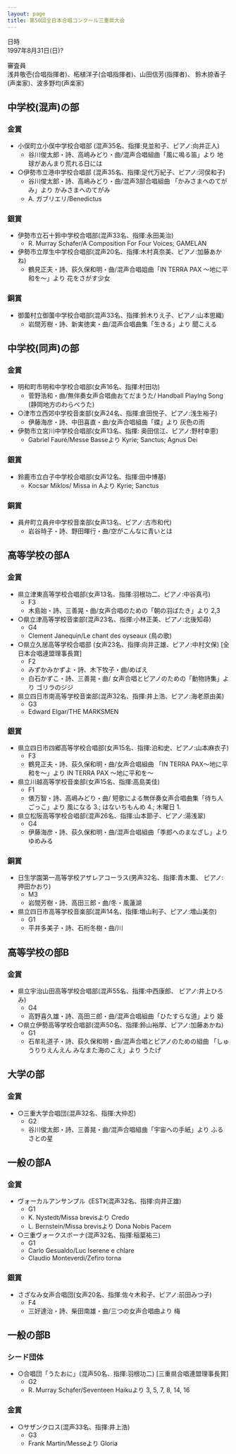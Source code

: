 ```yaml
---
layout: page
title: 第50回全日本合唱コンクール三重県大会
---
```

日時  
1997年8月31日(日)?

審査員  
浅井敬壱(合唱指揮者)、柘植洋子(合唱指揮者)、山田信芳(指揮者)、 鈴木捺香子(声楽家)、波多野均(声楽家)

中学校(混声)の部
----------------

### 金賞

-   小俣町立小俣中学校合唱部 (混声35名、指揮:見並和子、ピアノ:向井正人)
    -   谷川俊太郎・詩、高嶋みどり・曲/混声合唱組曲「風に鳴る笛」より 地球があんまり荒れる日には
-   ○伊勢市立港中学校合唱部 (混声35名、指揮:足代万紀子、ピアノ:河俣和子)
    -   谷川俊太郎・詩、高嶋みどり・曲/混声3部合唱組曲 「かみさまへのてがみ」より かみさまへのてがみ
    -   A. ガブリエリ/<span lang="la">Benedictus</span>

### 銀賞

-   伊勢市立石十鈴中学校合唱部(混声33名、指揮:永田美治)
    -   <span lang="en-CA">R. Murray Schafer/A Composition
        For Four Voices; GAMELAN</span>
-   伊勢市立厚生中学校合唱部(混声20名、指揮:木村真奈美、ピアノ:加藤あかね)
    -   鶴見正夫・詩、荻久保和明・曲/混声合唱姐曲「IN TERRA PAX 〜地に平和を〜」より 花をさがす少女

### 銅賞

-   御薗村立御薗中学校合唱部(混声33名、指揮:鈴木りえ子、ピアノ:山本思織)
    -   岩間芳樹・詩、新実徳実・曲/混声合唱曲集「生きる」より 聞こえる

中学校(同声)の部
----------------

### 金賞

-   明和町市明和中学校合唱部(女声16名、指揮:村田功)
    -   菅野浩和・曲/無伴奏女声合唱曲おてだまうた/ <span lang="en">Handball
        Playlng Song</span> (静岡地方のわらべうた)
-   ○津市立西郊中学校音楽部(女声24名、指揮:倉田悦子、ピアノ:浅生裕子)
    -   伊藤海彦・詩、中田喜直・曲/女声合唱組曲「蝶」より 灰色の雨
-   伊勢市立宮川中学校合唱部(女声13名、指揮: 奥田信江、ピアノ:野村幸恵)
    -   <span lang="fr">Gabriel Fauré/Messe Basse</span>より <span lang="la">Kyrie;
        Sanctus; Agnus Dei</span>

### 銀賞

-   鈴鹿市立白子中学校合唱部(女声12名、指揮:田中博基)
    -   <span lang="hu">Kocsar Miklos</span>/ <span lang="en">Missa
        in A</span>より <span lang="la">Kyrie; Sanctus</span>

### 銅賞

-   員弁町立員弁中学校音楽部(女声13名、ピアノ:古市和代)
    -   岩谷時子・詩、野田暉行・曲/空がこんなに青いとは

高等学校の部A
-------------

### 金賞

-   県立津東高等学校合唱部(女声13名、指揮:羽根功二、ピアノ:中谷真弓)
    -   F3
    -   木島始・詩、三善晃・曲/女声合唱のための「朝の羽ばたき」より 2,3
-   ○県立津高等学校音楽部(混声23名、指揮:小林正美、ピアノ:北後知尋)
    -   G4
    -   <span lang="fr">Clement Janequin/Le chant des
        oyseaux</span> (鳥の歌)
-   ○県立久居高等学校合唱部 (女声23名、指揮:向井正雄、ピアノ:中村文保) \[全日本合唱連盟理事長賞\]
    -   F2
    -   みずかみかずよ・詩、木下牧子・曲/めばえ
    -   白石かずこ・詩、三善晃・曲/ 女声合唱とピアノのための「動物詩集」より ゴリラのジジ
-   県立四日市南高等学校音楽部(混声32名、指揮:井上浩、ピアノ:海老原由美)
    -   G3
    -   <span lang="en">Edward Elgar/THE MARKSMEN</span>

### 銀賞

-   県立四日市四郷高等学校合唱部(女声15名、指揮:泊和史、ピアノ:山本麻衣子)
    -   F3
    -   鶴見正夫・詩、荻久保和明・曲/女声合唱組曲 「<span lang="la">IN TERRA
        PAX</span>〜地に平和を〜」より <span lang="la">IN TERRA PAX</span> 〜地に平和を〜
-   県立川越高等学校音楽部(女声15名、指揮:高島美佳)
    -   F1
    -   俵万智・詩、高嶋みどり・曲/ 短歌による無伴奏女声合唱曲集「待ち人ごっこ」より 風になる 3.; はないちもんめ 4.;
        木曜日 1.
-   県立松阪高等学校合唱部(混声26名、指揮:山本節子、ピアノ:湯浅翠)
    -   G4
    -   伊藤海彦・詩、荻久保和明・曲/混声合唱組曲「季郎へのまなざし」より ゆめみる

### 銅賞

-   日生学園第一高等学校アザレアコーラス(男声32名、指揮:青木薫、 ピアノ:押田かおり)
    -   M3
    -   岩間芳樹・詩、高田三郎・曲/冬・風蓮湖
-   県立四日市高等学校音楽部(混声14名、指揮:増山利子、ピアノ:増山美奈)
    -   G1
    -   平井多美子・詩、石桁冬樹・曲/川

高等学校の部B
-------------

### 金賞

-   県立宇治山田高等学校合唱部(混声55名、指揮:中西康郎、 ピアノ:井上ひろみ)
    -   G4
    -   高野喜久雄・詩、高田三郎・曲/混声合唱組曲「ひたすらな道」より 姫
-   ○県立伊勢高等学校合唱部(混声50名、指揮:鈴山裕厚、ピアノ:加藤あかね)
    -   G1
    -   石牟礼道子・詩、荻久保和明・曲/混声合唱とピアノのための組曲 「しゅうりりえんえん みなまた海のこえ」より うたげ

大学の部
--------

### 金賞

-   ○三重大学合唱団(混声32名、指揮:大仲忍)
    -   G2
    -   谷川俊太郎・詩、三善晃・曲/混声合唱組曲「宇宙への手紙」より ふるさとの星

一般の部A
---------

### 金賞

-   ヴォーカルアンサンプル《EST》(混声32名、指揮:向井正雄)
    -   G1
    -   <span lang="no">K. Nystedt/Missa brevis</span>より <span lang="la">Credo</span>
    -   <span lang="en">L. Bernstein/Missa brevis</span>より <span lang="la">Dona
        Nobis Pacem</span>
-   ○三重ヴォークスボーナ(混声32名、指揮:稲葉祐三)
    -   G1
    -   <span lang="it">Carlo Gesualdo/Luc Iserene e chlare</span>
    -   <span lang="it">Claudio Monteverdi/Zefiro torna</span>

### 銀賞

-   さざなみ女声合唱団(女声20名、指揮:佐々木和子、ピアノ:前田みつ子)
    -   F4
    -   三好達治・詩、柴田南雄・曲/三つの女声合唱曲より 梅

一般の部B
---------

### シード団体

-   ○合唱団「うたおに」(混声50名、指揮:羽根功二) \[三重県合唱連盟理事長賞\]
    -   G2
    -   <span lang="en-CA">R. Murray Schafer/Seventeen
        Haiku</span>より 3, 5, 7, 8, 14, 16

### 金賞

-   ○サザンクロス(混声33名、指揮:井上浩)
    -   G3
    -   <span lang="fr-CH">Frank Martin/Messe</span>より <span lang="la">Gloria</span>
